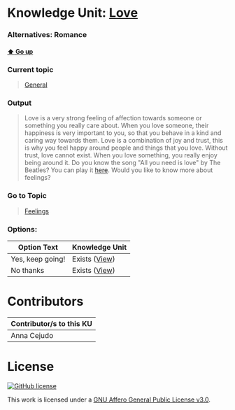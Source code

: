 # Knowledge Unit: [Love](../../knowledge_units/general/love.md)
### Alternatives:   Romance 
#### [:arrow_up: Go up](../../topics/general.md)
### Current topic
> [General](../../topics/general.md)
### Output
> Love is a very strong feeling of affection towards someone or something you really care about. When you love someone, their happiness is very important to you, so that you behave in a kind and caring way towards them. Love is a combination of joy and trust, this is why you feel happy around people and things that you love. Without trust, love cannot exist. When you love something, you really enjoy being around it. Do you know the song &quot;All you need is love&quot; by The Beatles? You can play it [here](https://www.youtube.com/watch?v=dsxtImDVMig). Would you like to know more about feelings?
### Go to Topic
> [Feelings](../../topics/feelings.md)

### Options: 

| Option Text | Knowledge Unit |
| - | - |  
| Yes, keep going!  |  Exists ([View](../../knowledge_units/feelings/yes-keep-going.md))  |  
| No thanks  |  Exists ([View](../../knowledge_units/feelings/no-thanks.md))  | 

# Contributors

| Contributor/s to this KU |
| - | 
| Anna Cejudo |

# License
[![GitHub license](https://img.shields.io/github/license/inbrainz/cerebro)](https://github.com/inbrainz/cerebro/blob/master/LICENSE)

This work is licensed under a [GNU Affero General Public License v3.0](https://www.gnu.org/licenses/agpl-3.0.txt).